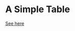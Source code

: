 # A Simple Table
<a href="http://htmlpreview.github.com/?https://github.com/dosberg/Simple-Table/blob/master/table.html">See here</a>